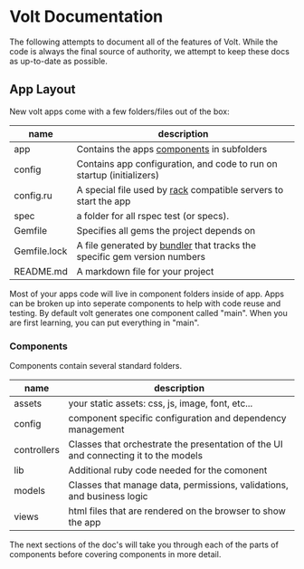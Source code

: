 # Volt Documentation

The following attempts to document all of the features of Volt.  While the code is always the final source of authority, we attempt to keep these docs as up-to-date as possible.

## App Layout

New volt apps come with a few folders/files out of the box:


| name            | description                                                      |
|-----------------|------------------------------------------------------------------|
| app             | Contains the apps [components](docs/components.md) in subfolders |
| config          | Contains app configuration, and code to run on startup (initializers) |
| config.ru       | A special file used by [rack](http://rack.github.io/) compatible servers to start the app  |
| spec            | a folder for all rspec test (or specs).                          |
| Gemfile         | Specifies all gems the project depends on                        |
| Gemfile.lock    | A file generated by [bundler](http://bundler.io/) that tracks the specific gem version numbers |
| README.md       | A markdown file for your project                                 |

Most of your apps code will live in component folders inside of app.  Apps can be broken up into seperate components to help with code reuse and testing.  By default volt generates one component called "main".  When you are first learning, you can put everything in "main".

### Components

Components contain several standard folders.

| name            | description                                                      |
|-----------------|------------------------------------------------------------------|
| assets          | your static assets: css, js, image, font, etc...                 |
| config          | component specific configuration and dependency management       |
| controllers     | Classes that orchestrate the presentation of the UI and connecting it to the models |
| lib             | Additional ruby code needed for the comonent                     |
| models          | Classes that manage data, permissions, validations, and business logic |
| views           | html files that are rendered on the browser to show the app      |

The next sections of the doc's will take you through each of the parts of components before covering components in more detail.
